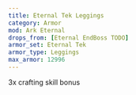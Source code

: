 ```yaml
---
title: Eternal Tek Leggings
category: Armor
mod: Ark Eternal
drops_from: [Eternal EndBoss TODO]
armor_set: Eternal Tek
armor_type: Leggings
max_armor: 12996
---
```


3x crafting skill bonus